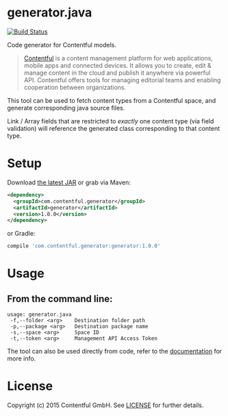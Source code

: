 # generator.java

[![Build Status](https://travis-ci.org/contentful/generator.java.svg)](https://travis-ci.org/contentful/generator.java/builds#)

Code generator for Contentful models.

> [Contentful][1] is a content management platform for web applications, mobile apps and connected devices. It allows you to create, edit & manage content in the cloud and publish it anywhere via powerful API. Contentful offers tools for managing editorial teams and enabling cooperation between organizations.

This tool can be used to fetch content types from a Contentful space, and generate corresponding java source files.

Link / Array fields that are restricted to *exactly* one content type (via field validation) will reference the generated class corresponding to that content type.

Setup
=====

Download [the latest JAR][2] or grab via Maven:
```xml
<dependency>
  <groupId>com.contentful.generator</groupId>
  <artifactId>generator</artifactId>
  <version>1.0.0</version>
</dependency>
```
or Gradle:
```groovy
compile 'com.contentful.generator:generator:1.0.0'
```

Usage
=====

## From the command line:

```
usage: generator.java
 -f,--folder <arg>    Destination folder path
 -p,--package <arg>   Destination package name
 -s,--space <arg>     Space ID
 -t,--token <arg>     Management API Access Token
```

The tool can also be used directly from code, refer to the [documentation][3] for more info.

License
=======

Copyright (c) 2015 Contentful GmbH. See [LICENSE][4] for further details.


 [1]: https://www.contentful.com
 [2]: http://search.maven.org/remotecontent?filepath=com/contentful/generator/generator/1.0.0/generator-1.0.0-jar-with-dependencies.jar
 [3]: https://contentful.github.io/generator.java/javadoc
 [4]: https://raw.githubusercontent.com/contentful/contentful-management.java/master/LICENSE.txt
 
